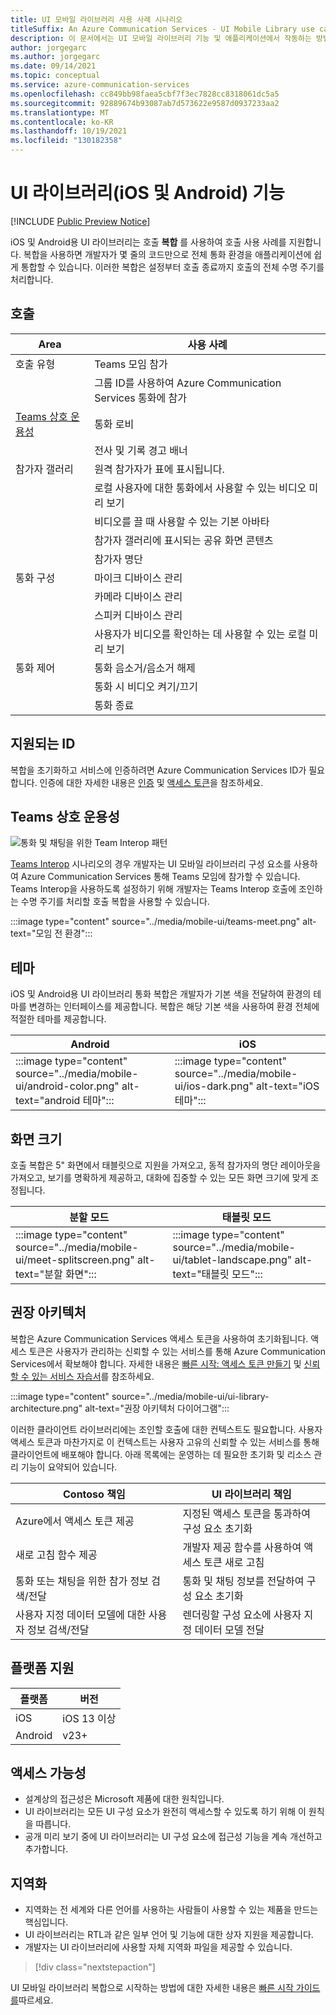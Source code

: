 ```yaml
---
title: UI 모바일 라이브러리 사용 사례 시나리오
titleSuffix: An Azure Communication Services - UI Mobile Library use cases scenarios
description: 이 문서에서는 UI 모바일 라이브러리 기능 및 애플리케이션에서 작동하는 방법을 소개합니다.
author: jorgegarc
ms.author: jorgegarc
ms.date: 09/14/2021
ms.topic: conceptual
ms.service: azure-communication-services
ms.openlocfilehash: cc849bb98faea5cbf7f3ec7828cc8318061dc5a5
ms.sourcegitcommit: 92889674b93087ab7d573622e9587d0937233aa2
ms.translationtype: MT
ms.contentlocale: ko-KR
ms.lasthandoff: 10/19/2021
ms.locfileid: "130182358"
---
```

# <a name="ui-library-ios-and-android-capabilities"></a>UI 라이브러리(iOS 및 Android) 기능

[!INCLUDE [Public Preview Notice](../../includes/private-preview-include.md)]

iOS 및 Android용 UI 라이브러리는 호출 **복합** 를 사용하여 호출 사용 사례를 지원합니다.
복합을 사용하면 개발자가 몇 줄의 코드만으로 전체 통화 환경을 애플리케이션에 쉽게 통합할 수 있습니다. 이러한 복합은 설정부터 호출 종료까지 호출의 전체 수명 주기를 처리합니다.

## <a name="calling"></a>호출

| Area                                                                                            | 사용 사례                                              |
| ----------------------------------------------------------------------------------------------- | ------------------------------------------------------ |
| 호출 유형                                                                                      | Teams 모임 참가                                     |
|                                                                                                 | 그룹 ID를 사용하여 Azure Communication Services 통화에 참가   |
| [Teams 상호 운용성](../../concepts/teams-interop.md) | 통화 로비                                             |
|                                                                                                 | 전사 및 기록 경고 배너               |
| 참가자 갤러리                                                                             | 원격 참가자가 표에 표시됩니다.              |
|                                                                                                 | 로컬 사용자에 대한 통화에서 사용할 수 있는 비디오 미리 보기 |
|                                                                                                 | 비디오를 끌 때 사용할 수 있는 기본 아바타            |
|                                                                                                 | 참가자 갤러리에 표시되는 공유 화면 콘텐츠 |
|                                                                                     | 참가자 명단                                     |
| 통화 구성                                                                              | 마이크 디바이스 관리                           |
|                                                                                                 | 카메라 디바이스 관리                               |
|                                                                                                 | 스피커 디바이스 관리                              |
|                                                                                                 | 사용자가 비디오를 확인하는 데 사용할 수 있는 로컬 미리 보기        |
| 통화 제어                                                                                   | 통화 음소거/음소거 해제                                       |
|                                                                                                 | 통화 시 비디오 켜기/끄기                                   |
|                                                                                                 | 통화 종료                                               |

## <a name="supported-identities"></a>지원되는 ID

복합을 초기화하고 서비스에 인증하려면 Azure Communication Services ID가 필요합니다.
인증에 대한 자세한 내용은 [인증](../authentication.md) 및 [액세스 토큰](../../quickstarts/access-tokens.md)을 참조하세요.

## <a name="teams-interop"></a>Teams 상호 운용성

![통화 및 채팅을 위한 Team Interop 패턴](../media/mobile-ui/teams-interop-diagram.png)

[Teams Interop](../teams-interop.md) 시나리오의 경우 개발자는 UI 모바일 라이브러리 구성 요소를 사용하여 Azure Communication Services 통해 Teams 모임에 참가할 수 있습니다.
Teams Interop을 사용하도록 설정하기 위해 개발자는 Teams Interop 호출에 조인하는 수명 주기를 처리할 호출 복합을 사용할 수 있습니다.

:::image type="content" source="../media/mobile-ui/teams-meet.png" alt-text="모임 전 환경":::

## <a name="theming"></a>테마

iOS 및 Android용 UI 라이브러리 통화 복합은 개발자가 기본 색을 전달하여 환경의 테마를 변경하는 인터페이스를 제공합니다. 복합은 해당 기본 색을 사용하여 환경 전체에 적절한 테마를 제공합니다.

| Android                            | iOS                                     |
| -------------------------------------------------------- | --------------------------------------------------------------- |
| :::image type="content" source="../media/mobile-ui/android-color.png" alt-text="android 테마"::: | :::image type="content" source="../media/mobile-ui/ios-dark.png" alt-text="iOS 테마":::  |


## <a name="screen-size"></a>화면 크기

호출 복합은 5" 화면에서 태블릿으로 지원을 가져오고, 동적 참가자의 명단 레이아웃을 가져오고, 보기를 명확하게 제공하고, 대화에 집중할 수 있는 모든 화면 크기에 맞게 조정됩니다.

|분할 모드 | 태블릿 모드|
|---------|---------|
| :::image type="content" source="../media/mobile-ui/meet-splitscreen.png" alt-text="분할 화면"::: |  :::image type="content" source="../media/mobile-ui/tablet-landscape.png" alt-text="태블릿 모드"::: |

## <a name="recommended-architecture"></a>권장 아키텍처

복합은 Azure Communication Services 액세스 토큰을 사용하여 초기화됩니다. 액세스 토큰은 사용자가 관리하는 신뢰할 수 있는 서비스를 통해 Azure Communication Services에서 확보해야 합니다. 자세한 내용은 [빠른 시작: 액세스 토큰 만들기](../../quickstarts/access-tokens.md) 및 [신뢰할 수 있는 서비스 자습서](../../tutorials/trusted-service-tutorial.md)를 참조하세요.

:::image type="content" source="../media/mobile-ui/ui-library-architecture.png" alt-text="권장 아키텍처 다이어그램":::

이러한 클라이언트 라이브러리에는 조인할 호출에 대한 컨텍스트도 필요합니다. 사용자 액세스 토큰과 마찬가지로 이 컨텍스트는 사용자 고유의 신뢰할 수 있는 서비스를 통해 클라이언트에 배포해야 합니다. 아래 목록에는 운영하는 데 필요한 초기화 및 리소스 관리 기능이 요약되어 있습니다.

| Contoso 책임                                 | UI 라이브러리 책임                                     |
| -------------------------------------------------------- | --------------------------------------------------------------- |
| Azure에서 액세스 토큰 제공                          | 지정된 액세스 토큰을 통과하여 구성 요소 초기화        |
| 새로 고침 함수 제공                                 | 개발자 제공 함수를 사용하여 액세스 토큰 새로 고침          |
| 통화 또는 채팅을 위한 참가 정보 검색/전달          | 통화 및 채팅 정보를 전달하여 구성 요소 초기화 |
| 사용자 지정 데이터 모델에 대한 사용자 정보 검색/전달 | 렌더링할 구성 요소에 사용자 지정 데이터 모델 전달          |

## <a name="platform-support"></a>플랫폼 지원

|플랫폼 | 버전|
|---------|---------|
| iOS     | iOS 13 이상 |
| Android | v23+    |

## <a name="accessibility"></a>액세스 가능성

- 설계상의 접근성은 Microsoft 제품에 대한 원칙입니다.
- UI 라이브러리는 모든 UI 구성 요소가 완전히 액세스할 수 있도록 하기 위해 이 원칙을 따릅니다.
- 공개 미리 보기 중에 UI 라이브러리는 UI 구성 요소에 접근성 기능을 계속 개선하고 추가합니다.

## <a name="localization"></a>지역화

- 지역화는 전 세계와 다른 언어를 사용하는 사람들이 사용할 수 있는 제품을 만드는 핵심입니다.
- UI 라이브러리는 RTL과 같은 일부 언어 및 기능에 대한 상자 지원을 제공합니다.
- 개발자는 UI 라이브러리에 사용할 자체 지역화 파일을 제공할 수 있습니다.

> [!div class="nextstepaction"]

UI 모바일 라이브러리 복합으로 시작하는 방법에 대한 자세한 내용은 [빠른 시작 가이드를](../../quickstarts/ui-library/get-started-call.md)따르세요.